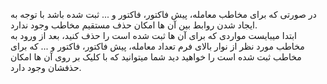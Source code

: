 <p>در صورتی که برای مخاطب معامله، پیش فاکتور، فاکتور و ... ثبت شده باشد با توجه به ایجاد شدن روابط بین آن ها امکان حذف مستقیم مخاطب وجود ندارد.<br>ابتدا میبایست مواردی که برای آن ها ثبت شده است را حذف کنید، بعد از ورود به مخاطب مورد نظر از نوار بالای فرم تعداد معامله، پیش فاکتور، فاکتور و ... که برای مخاطب ثبت شده است را خواهید دید شما میتوانید که با کلیک بر روی آن ها امکان حذفشان وجود دارد.</p>